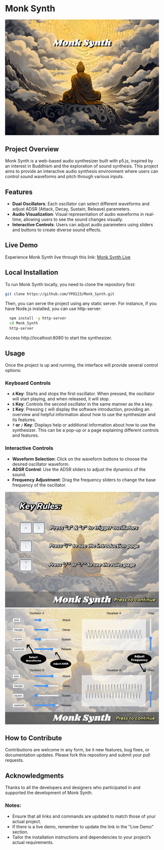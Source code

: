 # Monk Synth
![Monk Synth Cover](assets/splash1.jpg "Monk Synth Cover")

## Project Overview

Monk Synth is a web-based audio synthesizer built with p5.js, inspired by an interest in Buddhism and the exploration of sound synthesis. This project aims to provide an interactive audio synthesis environment where users can control sound waveforms and pitch through various inputs.

## Features

- **Dual Oscillators**: Each oscillator can select different waveforms and adjust ADSR (Attack, Decay, Sustain, Release) parameters.
- **Audio Visualization**: Visual representation of audio waveforms in real-time, allowing users to see the sound changes visually.
- **Interactive Controls**: Users can adjust audio parameters using sliders and buttons to create diverse sound effects.



## Live Demo

Experience Monk Synth live through this link: [Monk Synth Live](https://editor.p5js.org/1805318611/full/ivbzDqVz1)

## Local Installation

To run Monk Synth locally, you need to clone the repository first:

```bash
git clone https://github.com/YPO123/Monk_Synth.git
```

Then, you can serve the project using any static server. For instance, if you have Node.js installed, you can use http-server:

```bash
  npm install -g http-server
  cd Monk_Synth
  http-server
```

Access http://localhost:8080 to start the synthesizer.

## Usage

Once the project is up and running, the interface will provide several control options:

### Keyboard Controls

- **`A` Key**: Starts and stops the first oscillator. When pressed, the oscillator will start playing, and when released, it will stop.
- **`S` Key**: Controls the second oscillator in the same manner as the `A` key.
- **`I` Key**: Pressing `I` will display the software introduction, providing an overview and helpful information about how to use the synthesizer and its features.
- **`?` or `/` Key**: Displays help or additional information about how to use the synthesizer. This can be a pop-up or a page explaining different controls and features.

### Interactive Controls

- **Waveform Selection**: Click on the waveform buttons to choose the desired oscillator waveform.
- **ADSR Control**: Use the ADSR sliders to adjust the dynamics of the sound.
- **Frequency Adjustment**: Drag the frequency sliders to change the base frequency of the oscillator.

![Monk Synth Guide](assets/splash2.jpg "Monk Synth Guide")
![Monk Synth Guide](assets/splash3.jpg "Monk Synth Guide")

## How to Contribute

Contributions are welcome in any form, be it new features, bug fixes, or documentation updates. Please fork this repository and submit your pull requests.

## Acknowledgments

Thanks to all the developers and designers who participated in and supported the development of Monk Synth.

### Notes:

- Ensure that all links and commands are updated to match those of your actual project.
- If there is a live demo, remember to update the link in the "Live Demo" section.
- Tailor the installation instructions and dependencies to your project’s actual requirements.
